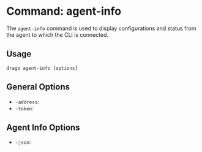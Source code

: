# Command: agent-info

The `agent-info` command is used to display configurations and status from the agent to which the CLI is connected.

## Usage

```
drago agent-info [options]
```

## General Options

- `-address`: 
- `-token`: 

## Agent Info Options

- `-json`: 